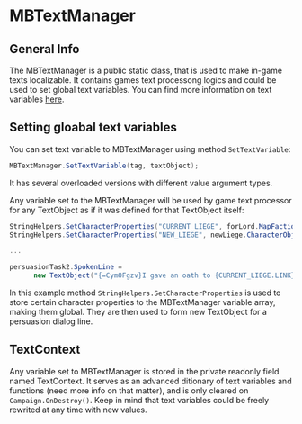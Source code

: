 # MBTextManager

## General Info
The MBTextManager is a public static class, that is used to make in-game texts localizable.
It contains games text processong logics and could be used to set global text variables. You can find more information on text variables [here](TextObject.md#text-variables).

## Setting gloabal text variables
You can set text variable to MBTextManager using method `SetTextVariable`:
```csharp
MBTextManager.SetTextVariable(tag, textObject);
```
It has several overloaded versions with different value argument types.

Any variable set to the MBTextManager will be used by game text processor for any TextObject as if it was defined for that TextObject itself:
```csharp
StringHelpers.SetCharacterProperties("CURRENT_LIEGE", forLord.MapFaction.Leader.CharacterObject, null, null, false);
StringHelpers.SetCharacterProperties("NEW_LIEGE", newLiege.CharacterObject, null, null, false);

...

persuasionTask2.SpokenLine =
      new TextObject("{=CymOFgzv}I gave an oath to {CURRENT_LIEGE.LINK} - but {?LORD.GENDER}her{?}his{\\?} disregard for the common people of this realm does give me pause.");
```
In this example method `StringHelpers.SetCharacterProperties` is used to store certain character properties to the MBTextManager variable array, making them global. They are then used to form new TextObject for a persuasion dialog line.

## TextContext
Any variable set to MBTextManager is stored in the private readonly field named TextContext. It serves as an advanced ditionary of text variables and functions (need more info on that matter), and is only cleared on `Campaign.OnDestroy()`. Keep in mind that text variables could be freely rewrited at any time with new values.
